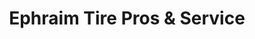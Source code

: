 ---
title: "Ephraim Tire Pros & Service"
url: /ephraim/ephraim-tire-pros-and-service/
shop: tyres
---